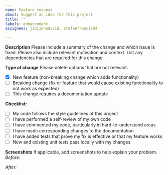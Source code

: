 ```yaml
---
name: Feature request
about: Suggest an idea for this project
title: ''
labels: enhancement
assignees: jibijohndavid, stefanfrancis93

---
```


**Description**
Please include a summary of the change and which issue is fixed. Please also include relevant motivation and context. List any dependencies that are required for this change.

**Type of change**
Please delete options that are not relevant.
- [x] New feature (non-breaking change which adds functionality)
- [ ] Breaking change (fix or feature that would cause existing functionality to not work as expected)
- [ ] This change requires a documentation update

**Checklist:**
- [ ] My code follows the style guidelines of this project
- [ ] I have performed a self-review of my own code
- [ ] I have commented my code, particularly in hard-to-understand areas
- [ ] I have made corresponding changes to the documentation
- [ ] I have added tests that prove my fix is effective or that my feature works
- [ ] New and existing unit tests pass locally with my changes

**Screenshots**
If applicable, add screenshots to help explain your problem.
*Before:*

*After:*
